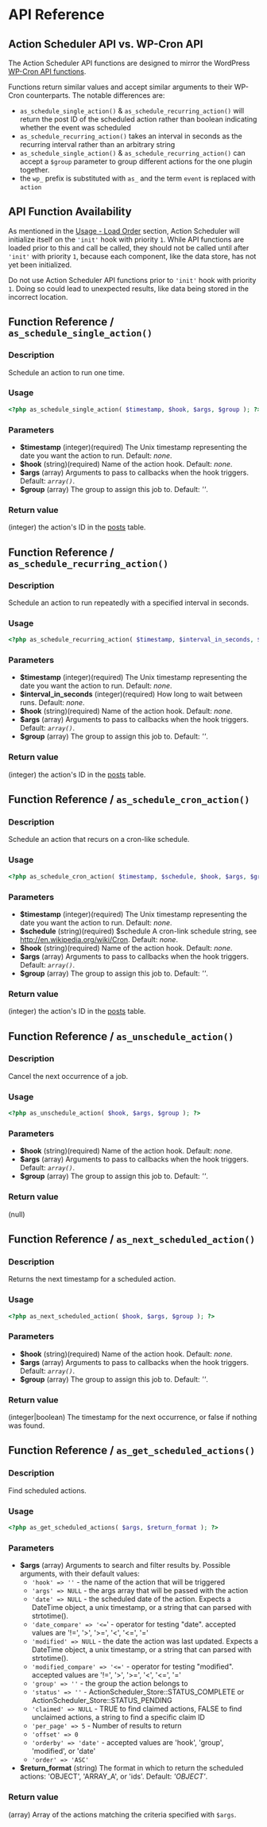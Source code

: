 # API Reference

## Action Scheduler API vs. WP-Cron API

The Action Scheduler API functions are designed to mirror the WordPress [WP-Cron API functions](http://codex.wordpress.org/Category:WP-Cron_Functions).

Functions return similar values and accept similar arguments to their WP-Cron counterparts. The notable differences are:

* `as_schedule_single_action()` & `as_schedule_recurring_action()` will return the post ID of the scheduled action rather than boolean indicating whether the event was scheduled
* `as_schedule_recurring_action()` takes an interval in seconds as the recurring interval rather than an arbitrary string
* `as_schedule_single_action()` & `as_schedule_recurring_action()` can accept a `$group` parameter to group different actions for the one plugin together.
* the `wp_` prefix is substituted with `as_` and the term `event` is replaced with `action`

## API Function Availability

As mentioned in the [Usage - Load Order](#load-order) section, Action Scheduler will initialize itself on the `'init'` hook with priority `1`. While API functions are loaded prior to this and call be called, they should not be called until after `'init'` with priority `1`, because each component, like the data store, has not yet been initialized.

Do not use Action Scheduler API functions prior to `'init'` hook with priority `1`. Doing so could lead to unexpected results, like data being stored in the incorrect location.

## Function Reference / `as_schedule_single_action()`

### Description

Schedule an action to run one time.

### Usage

```php
<?php as_schedule_single_action( $timestamp, $hook, $args, $group ); ?>
````

### Parameters

- **$timestamp** (integer)(required) The Unix timestamp representing the date you want the action to run. Default: _none_.
- **$hook** (string)(required) Name of the action hook. Default: _none_.
- **$args** (array) Arguments to pass to callbacks when the hook triggers. Default: _`array()`_.
- **$group** (array) The group to assign this job to. Default: _''_.

### Return value

(integer) the action's ID in the [posts](http://codex.wordpress.org/Database_Description#Table_Overview) table.


## Function Reference / `as_schedule_recurring_action()`

### Description

Schedule an action to run repeatedly with a specified interval in seconds.

### Usage

```php
<?php as_schedule_recurring_action( $timestamp, $interval_in_seconds, $hook, $args, $group ); ?>
````

### Parameters

- **$timestamp** (integer)(required) The Unix timestamp representing the date you want the action to run. Default: _none_.
- **$interval_in_seconds** (integer)(required) How long to wait between runs. Default: _none_.
- **$hook** (string)(required) Name of the action hook. Default: _none_.
- **$args** (array) Arguments to pass to callbacks when the hook triggers. Default: _`array()`_.
- **$group** (array) The group to assign this job to. Default: _''_.

### Return value

(integer) the action's ID in the [posts](http://codex.wordpress.org/Database_Description#Table_Overview) table.


## Function Reference / `as_schedule_cron_action()`

### Description

Schedule an action that recurs on a cron-like schedule.

### Usage

```php
<?php as_schedule_cron_action( $timestamp, $schedule, $hook, $args, $group ); ?>
````

### Parameters

- **$timestamp** (integer)(required) The Unix timestamp representing the date you want the action to run. Default: _none_.
- **$schedule** (string)(required) $schedule A cron-link schedule string, see http://en.wikipedia.org/wiki/Cron. Default: _none_.
- **$hook** (string)(required) Name of the action hook. Default: _none_.
- **$args** (array) Arguments to pass to callbacks when the hook triggers. Default: _`array()`_.
- **$group** (array) The group to assign this job to. Default: _''_.

### Return value

(integer) the action's ID in the [posts](http://codex.wordpress.org/Database_Description#Table_Overview) table.


## Function Reference / `as_unschedule_action()`

### Description

Cancel the next occurrence of a job.

### Usage

```php
<?php as_unschedule_action( $hook, $args, $group ); ?>
````

### Parameters

- **$hook** (string)(required) Name of the action hook. Default: _none_.
- **$args** (array) Arguments to pass to callbacks when the hook triggers. Default: _`array()`_.
- **$group** (array) The group to assign this job to. Default: _''_.

### Return value

(null)


## Function Reference / `as_next_scheduled_action()`

### Description

Returns the next timestamp for a scheduled action.

### Usage

```php
<?php as_next_scheduled_action( $hook, $args, $group ); ?>
````

### Parameters

- **$hook** (string)(required) Name of the action hook. Default: _none_.
- **$args** (array) Arguments to pass to callbacks when the hook triggers. Default: _`array()`_.
- **$group** (array) The group to assign this job to. Default: _''_.

### Return value

(integer|boolean) The timestamp for the next occurrence, or false if nothing was found.


## Function Reference / `as_get_scheduled_actions()`

### Description

Find scheduled actions.

### Usage

```php
<?php as_get_scheduled_actions( $args, $return_format ); ?>
````

### Parameters

- **$args** (array) Arguments to search and filter results by. Possible arguments, with their default values:
    * `'hook' => ''` - the name of the action that will be triggered
    * `'args' => NULL` - the args array that will be passed with the action
    * `'date' => NULL` - the scheduled date of the action. Expects a DateTime object, a unix timestamp, or a string that can parsed with strtotime().
    * `'date_compare' => '<=`' - operator for testing "date". accepted values are '!=', '>', '>=', '<', '<=', '='
    * `'modified' => NULL` - the date the action was last updated. Expects a DateTime object, a unix timestamp, or a string that can parsed with strtotime().
    * `'modified_compare' => '<='` - operator for testing "modified". accepted values are '!=', '>', '>=', '<', '<=', '='
    * `'group' => ''` - the group the action belongs to
    * `'status' => ''` - ActionScheduler_Store::STATUS_COMPLETE or ActionScheduler_Store::STATUS_PENDING
    * `'claimed' => NULL` - TRUE to find claimed actions, FALSE to find unclaimed actions, a string to find a specific claim ID
    * `'per_page' => 5` - Number of results to return
    * `'offset' => 0`
    * `'orderby' => 'date'` - accepted values are 'hook', 'group', 'modified', or 'date'
    * `'order' => 'ASC'`
- **$return_format** (string) The format in which to return the scheduled actions: 'OBJECT', 'ARRAY_A', or 'ids'. Default: _'OBJECT'_.

### Return value

(array) Array of the actions matching the criteria specified with `$args`.
